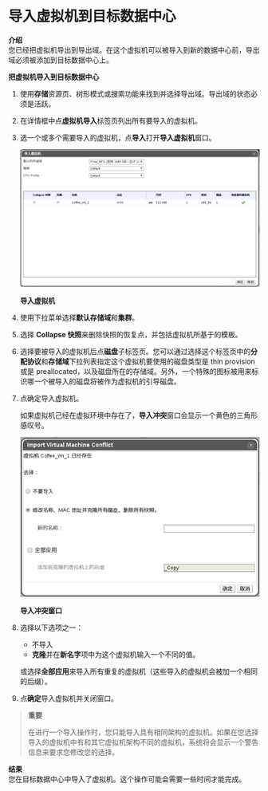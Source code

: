 # 导入虚拟机到目标数据中心

**介绍**<br/>
您已经把虚拟机导出到导出域。在这个虚拟机可以被导入到新的数据中心前，导出域必须被添加到目标数据中心上。


**把虚拟机导入到目标数据中心**

1. 使用**存储**资源页、树形模式或搜索功能来找到并选择导出域。导出域的状态必须是活跃。

2. 在详情框中点**虚拟机导入**标签页列出所有要导入的虚拟机。

3. 选一个或多个需要导入的虚拟机，点**导入**打开**导入虚拟机**窗口。

   ![导入虚拟机](../../images/vm_import_vm.png)

   **导入虚拟机**

4. 使用下拉菜单选择**默认存储域**和**集群**。

5. 选择 **Collapse 快照**来删除快照的恢复点，并包括虚拟机所基于的模板。

6. 选择要被导入的虚拟机后点**磁盘**子标签页。您可以通过选择这个标签页中的**分配协议**和**存储域**下拉列表指定这个虚拟机要使用的磁盘类型是 thin provision 或是 preallocated，以及磁盘所在的存储域。另外，一个特殊的图标被用来标识哪一个被导入的磁盘将被作为虚拟机的引导磁盘。

7. 点确定导入虚拟机。

   如果虚拟机己经在虚拟环境中存在了，**导入冲突**窗口会显示一个黄色的三角形感叹号。

   ![导入冲突窗口](../../images/vm_import_conflict.png)

   **导入冲突窗口**

8. 选择以下选项之一：

   * 不导入
   * **克隆**并在**新名字**项中为这个虚拟机输入一个不同的值。

   或选择**全部应用**来导入所有重复的虚拟机（这些导入的虚拟机会被加一个相同的后缀）。
9. 点**确定**导入虚拟机并关闭窗口。

> **重要**
>
> 在进行一个导入操作时，您只能导入具有相同架构的虚拟机。如果在您选择导入的虚拟机中有和其它虚拟机架构不同的虚拟机，系统将会显示一个警告信息来要求您修改您的选择。


**结果**<br/>
您在目标数据中心中导入了虚拟机。这个操作可能会需要一些时间才能完成。
